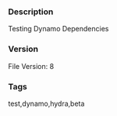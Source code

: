 ### Description
Testing Dynamo Dependencies
### Version
File Version: 8
### Tags
test,dynamo,hydra,beta